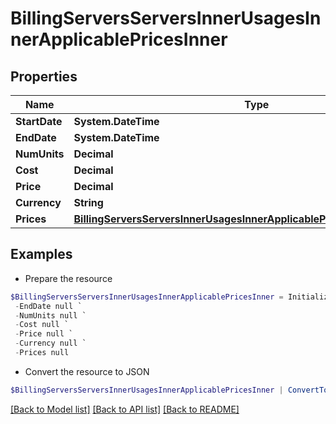 # BillingServersServersInnerUsagesInnerApplicablePricesInner
## Properties

Name | Type | Description | Notes
------------ | ------------- | ------------- | -------------
**StartDate** | **System.DateTime** |  | [optional] 
**EndDate** | **System.DateTime** |  | [optional] 
**NumUnits** | **Decimal** |  | [optional] 
**Cost** | **Decimal** |  | [optional] 
**Price** | **Decimal** |  | [optional] 
**Currency** | **String** |  | [optional] 
**Prices** | [**BillingServersServersInnerUsagesInnerApplicablePricesInnerPricesInner[]**](BillingServersServersInnerUsagesInnerApplicablePricesInnerPricesInner.md) |  | [optional] 

## Examples

- Prepare the resource
```powershell
$BillingServersServersInnerUsagesInnerApplicablePricesInner = Initialize-PSOpenAPIToolsBillingServersServersInnerUsagesInnerApplicablePricesInner  -StartDate null `
 -EndDate null `
 -NumUnits null `
 -Cost null `
 -Price null `
 -Currency null `
 -Prices null
```

- Convert the resource to JSON
```powershell
$BillingServersServersInnerUsagesInnerApplicablePricesInner | ConvertTo-JSON
```

[[Back to Model list]](../README.md#documentation-for-models) [[Back to API list]](../README.md#documentation-for-api-endpoints) [[Back to README]](../README.md)


